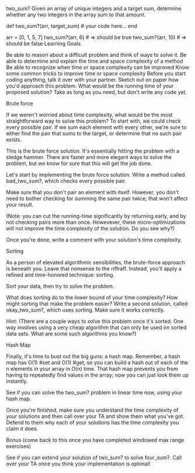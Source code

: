 two_sum?
Given an array of unique integers and a target sum, determine whether any two integers in the array sum to that amount.

def two_sum?(arr, target_sum)
    # your code here...
end

arr = [0, 1, 5, 7]
two_sum?(arr, 6) # => should be true
two_sum?(arr, 10) # => should be false
Learning Goals

Be able to reason about a difficult problem and think of ways to solve it.
Be able to determine and explain the time and space complexity of a method
Be able to recognize when time or space complexity can be improved
Know some common tricks to improve time or space complexity
Before you start coding anything, talk it over with your partner. Sketch out on paper how you'd approach this problem. What would be the running time of your proposed solution? Take as long as you need, but don't write any code yet.

Brute force

If we weren't worried about time complexity, what would be the most straightforward way to solve this problem? To start with, we could check every possible pair. If we sum each element with every other, we're sure to either find the pair that sums to the target, or determine that no such pair exists.

This is the brute force solution. It's essentially hitting the problem with a sledge hammer. There are faster and more elegant ways to solve the problem, but we know for sure that this will get the job done.

Let's start by implementing the brute force solution. Write a method called bad_two_sum?, which checks every possible pair.

Make sure that you don't pair an element with itself. However, you don't need to bother checking for summing the same pair twice; that won't affect your result.

(Note: you can cut the running-time significantly by returning early, and by not checking pairs more than once. Howevever, these micro-optimizations will not improve the time complexity of the solution. Do you see why?)

Once you're done, write a comment with your solution's time complexity.

Sorting

As a person of elevated algorithmic sensibilities, the brute-force approach is beneath you. Leave that nonsense to the riffraff. Instead, you'll apply a refined and time-honored technique: sorting.

Sort your data, then try to solve the problem.

What does sorting do to the lower bound of your time complexity?
How might sorting that make the problem easier?
Write a second solution, called okay_two_sum?, which uses sorting. Make sure it works correctly.

Hint: (There are a couple ways to solve this problem once it's sorted. One way involves using a very cheap algorithm that can only be used on sorted data sets. What are some such algorithms you know?)

Hash Map

Finally, it's time to bust out the big guns: a hash map. Remember, a hash map has O(1) #set and O(1) #get, so you can build a hash out of each of the n elements in your array in O(n) time. That hash map prevents you from having to repeatedly find values in the array; now you can just look them up instantly.

See if you can solve the two_sum? problem in linear time now, using your hash map.

Once you're finished, make sure you understand the time complexity of your solutions and then call over your TA and show them what you've got. Defend to them why each of your solutions has the time complexity you claim it does.

Bonus (come back to this once you have completed windowed max range exercises)

See if you can extend your solution of two_sum? to solve four_sum?. Call over your TA once you think your implementation is optimal!
